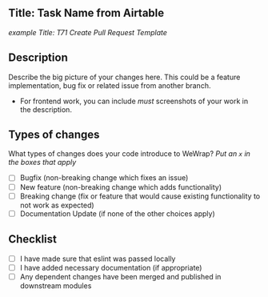 ## Title: Task Name from Airtable

*example Title: T71 Create Pull Request Template*

## Description 

Describe the big picture of your changes here. This could be a feature implementation, bug fix or related issue from another branch.

- For frontend work, you can include _must_ screenshots of your work in the description.

## Types of changes

What types of changes does your code introduce to WeWrap?
_Put an `x` in the boxes that apply_

- [ ] Bugfix (non-breaking change which fixes an issue)
- [ ] New feature (non-breaking change which adds functionality)
- [ ] Breaking change (fix or feature that would cause existing functionality to not work as expected)
- [ ] Documentation Update (if none of the other choices apply)

## Checklist

- [ ] I have made sure that eslint was passed locally
- [ ] I have added necessary documentation (if appropriate)
- [ ] Any dependent changes have been merged and published in downstream modules
